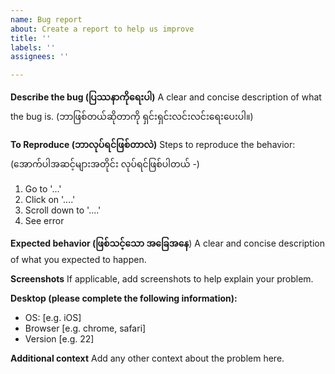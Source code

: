 ```yaml
---
name: Bug report
about: Create a report to help us improve
title: ''
labels: ''
assignees: ''

---
```


**Describe the bug (ပြဿနာကိုရေးပါ)**
A clear and concise description of what the bug is. (ဘာဖြစ်တယ်ဆိုတာကို ရှင်းရှင်းလင်းလင်းရေးပေးပါ။)

**To Reproduce (ဘာလုပ်ရင်ဖြစ်တာလဲ)**
Steps to reproduce the behavior: (အောက်ပါအဆင့်များအတိုင်း လုပ်ရင်ဖြစ်ပါတယ် -)
1. Go to '...'
2. Click on '....'
3. Scroll down to '....'
4. See error

**Expected behavior (ဖြစ်သင့်သော အခြေအနေ**)
A clear and concise description of what you expected to happen.

**Screenshots**
If applicable, add screenshots to help explain your problem.

**Desktop (please complete the following information):**
 - OS: [e.g. iOS]
 - Browser [e.g. chrome, safari]
 - Version [e.g. 22]

**Additional context**
Add any other context about the problem here.
